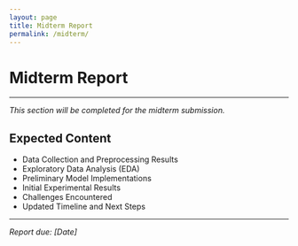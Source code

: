 ```yaml
---
layout: page
title: Midterm Report
permalink: /midterm/
---
```


# Midterm Report

---

*This section will be completed for the midterm submission.*

## Expected Content

- Data Collection and Preprocessing Results
- Exploratory Data Analysis (EDA)
- Preliminary Model Implementations
- Initial Experimental Results
- Challenges Encountered
- Updated Timeline and Next Steps

---

*Report due: [Date]*
